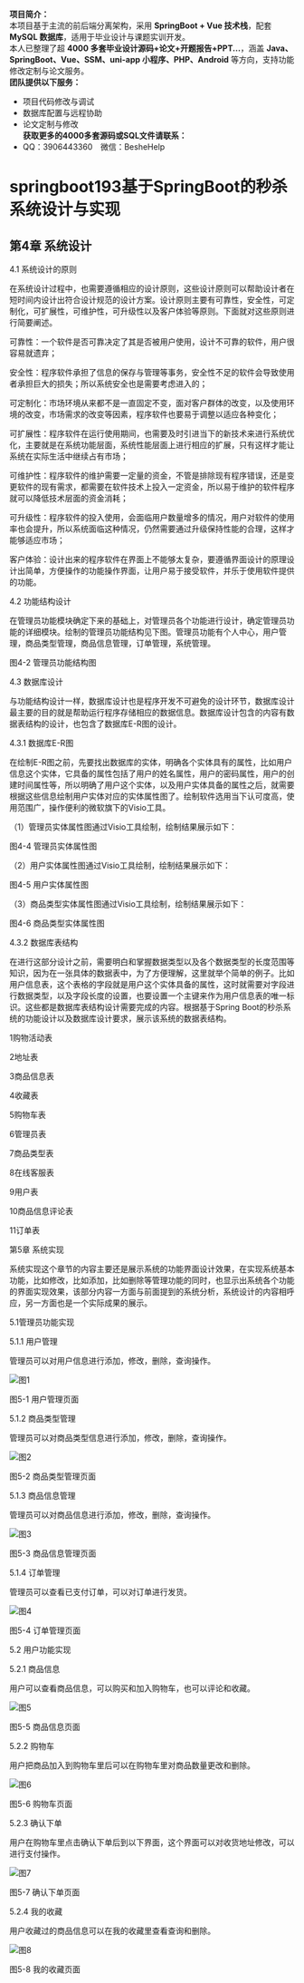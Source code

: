 **项目简介：**  
本项目基于主流的前后端分离架构，采用 **SpringBoot + Vue 技术栈**，配套 **MySQL 数据库**，适用于毕业设计与课题实训开发。  
本人已整理了超 **4000 多套毕业设计源码+论文+开题报告+PPT...**，涵盖 **Java、SpringBoot、Vue、SSM、uni-app 小程序、PHP、Android** 等方向，支持功能修改定制与论文服务。  
**团队提供以下服务：**  
- 项目代码修改与调试  
- 数据库配置与远程协助  
- 论文定制与修改  
**获取更多的4000多套源码或SQL文件请联系：**  
- QQ：3906443360 微信：BesheHelp


# springboot193基于SpringBoot的秒杀系统设计与实现

## 第4章 系统设计

4.1 系统设计的原则

在系统设计过程中，也需要遵循相应的设计原则，这些设计原则可以帮助设计者在短时间内设计出符合设计规范的设计方案。设计原则主要有可靠性，安全性，可定制化，可扩展性，可维护性，可升级性以及客户体验等原则。下面就对这些原则进行简要阐述。

可靠性：一个软件是否可靠决定了其是否被用户使用，设计不可靠的软件，用户很容易就遗弃；

安全性：程序软件承担了信息的保存与管理等事务，安全性不足的软件会导致使用者承担巨大的损失；所以系统安全也是需要考虑进入的；

可定制化：市场环境从来都不是一直固定不变，面对客户群体的改变，以及使用环境的改变，市场需求的改变等因素，程序软件也要易于调整以适应各种变化；

可扩展性：程序软件在运行使用期间，也需要及时引进当下的新技术来进行系统优化，主要就是在系统功能层面，系统性能层面上进行相应的扩展，只有这样才能让系统在实际生活中继续占有市场；

可维护性：程序软件的维护需要一定量的资金，不管是排除现有程序错误，还是变更软件的现有需求，都需要在软件技术上投入一定资金，所以易于维护的软件程序就可以降低技术层面的资金消耗；

可升级性：程序软件的投入使用，会面临用户数量增多的情况，用户对软件的使用率也会提升，所以系统面临这种情况，仍然需要通过升级保持性能的合理，这样才能够适应市场；

客户体验：设计出来的程序软件在界面上不能够太复杂，要遵循界面设计的原理设计出简单，方便操作的功能操作界面，让用户易于接受软件，并乐于使用软件提供的功能。

4.2 功能结构设计

在管理员功能模块确定下来的基础上，对管理员各个功能进行设计，确定管理员功能的详细模块。绘制的管理员功能结构见下图。管理员功能有个人中心，用户管理，商品类型管理，商品信息管理，订单管理，系统管理。

图4-2 管理员功能结构图

4.3 数据库设计

与功能结构设计一样，数据库设计也是程序开发不可避免的设计环节，数据库设计最主要的目的就是帮助运行程序存储相应的数据信息。数据库设计包含的内容有数据表结构的设计，也包含了数据库E-R图的设计。

4.3.1 数据库E-R图

在绘制E-R图之前，先要找出数据库的实体，明确各个实体具有的属性，比如用户信息这个实体，它具备的属性包括了用户的姓名属性，用户的密码属性，用户的创建时间属性等，所以明确了用户这个实体，以及用户实体具备的属性之后，就需要根据这些信息绘制用户实体对应的实体属性图了。绘制软件选用当下认可度高，使用范围广，操作便利的微软旗下的Visio工具。

（1）管理员实体属性图通过Visio工具绘制，绘制结果展示如下：

图4-4 管理员实体属性图

（2）用户实体属性图通过Visio工具绘制，绘制结果展示如下：

图4-5 用户实体属性图

（3）商品类型实体属性图通过Visio工具绘制，绘制结果展示如下：

图4-6 商品类型实体属性图

4.3.2 数据库表结构

在进行这部分设计之前，需要明白和掌握数据类型以及各个数据类型的长度范围等知识，因为在一张具体的数据表中，为了方便理解，这里就举个简单的例子。比如用户信息表，这个表格的字段就是用户这个实体具备的属性，这时就需要对字段进行数据类型，以及字段长度的设置，也要设置一个主键来作为用户信息表的唯一标识。这些都是数据库表结构设计需要完成的内容。根据基于Spring Boot的秒杀系统的功能设计以及数据库设计要求，展示该系统的数据表结构。

1购物活动表

2地址表

3商品信息表

4收藏表

5购物车表

6管理员表

7商品类型表

8在线客服表

9用户表

10商品信息评论表

11订单表

第5章 系统实现

系统实现这个章节的内容主要还是展示系统的功能界面设计效果，在实现系统基本功能，比如修改，比如添加，比如删除等管理功能的同时，也显示出系统各个功能的界面实现效果，该部分内容一方面与前面提到的系统分析，系统设计的内容相呼应，另一方面也是一个实际成果的展示。

5.1管理员功能实现

5.1.1 用户管理

管理员可以对用户信息进行添加，修改，删除，查询操作。

![图1](images/image_0.png)

图5-1 用户管理页面

5.1.2 商品类型管理

管理员可以对商品类型信息进行添加，修改，删除，查询操作。

![图2](images/image_1.png)

图5-2 商品类型管理页面

5.1.3 商品信息管理

管理员可以对商品信息进行添加，修改，删除，查询操作。

![图3](images/image_2.png)

图5-3 商品信息管理页面

5.1.4 订单管理

管理员可以查看已支付订单，可以对订单进行发货。

![图4](images/image_3.png)

图5-4 订单管理页面

5.2 用户功能实现

5.2.1 商品信息

用户可以查看商品信息，可以购买和加入购物车，也可以评论和收藏。

![图5](images/image_4.png)

图5-5 商品信息页面

5.2.2 购物车

用户把商品加入到购物车里后可以在购物车里对商品数量更改和删除。

![图6](images/image_5.png)

图5-6 购物车页面

5.2.3 确认下单

用户在购物车里点击确认下单后到以下界面，这个界面可以对收货地址修改，可以进行支付操作。

![图7](images/image_6.png)

图5-7 确认下单页面

5.2.4 我的收藏

用户收藏过的商品信息可以在我的收藏里查看查询和删除。

![图8](images/image_7.png)

图5-8 我的收藏页面

